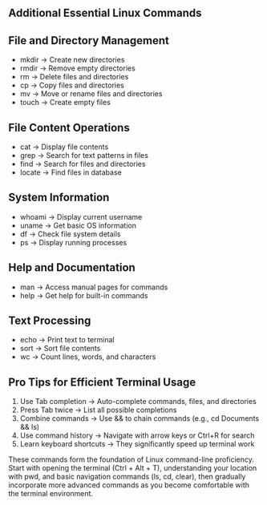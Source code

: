 ## Additional Essential Linux Commands

## File and Directory Management

- mkdir → Create new directories
- rmdir → Remove empty directories
- rm → Delete files and directories
- cp → Copy files and directories
- mv → Move or rename files and directories
- touch → Create empty files

## File Content Operations

- cat → Display file contents
- grep → Search for text patterns in files
- find → Search for files and directories
- locate → Find files in database

## System Information

- whoami → Display current username
- uname → Get basic OS information
- df → Check file system details
- ps → Display running processes

## Help and Documentation

- man → Access manual pages for commands
- help → Get help for built-in commands

## Text Processing

- echo → Print text to terminal
- sort → Sort file contents
- wc → Count lines, words, and characters

## Pro Tips for Efficient Terminal Usage

1. Use Tab completion → Auto-complete commands, files, and directories
2. Press Tab twice → List all possible completions
3. Combine commands → Use && to chain commands (e.g., cd Documents && ls)
4. Use command history → Navigate with arrow keys or Ctrl+R for search
5. Learn keyboard shortcuts → They significantly speed up terminal work

These commands form the foundation of Linux command-line proficiency. Start with opening the terminal (Ctrl + Alt + T), understanding your location with pwd, and basic navigation commands (ls, cd, clear), then gradually incorporate more advanced commands as you become comfortable with the terminal environment.